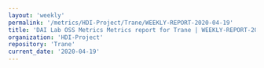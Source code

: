 ```yaml
---
layout: 'weekly'
permalink: '/metrics/HDI-Project/Trane/WEEKLY-REPORT-2020-04-19'
title: 'DAI Lab OSS Metrics Metrics report for Trane | WEEKLY-REPORT-2020-04-19'
organization: 'HDI-Project'
repository: 'Trane'
current_date: '2020-04-19'
---
```

